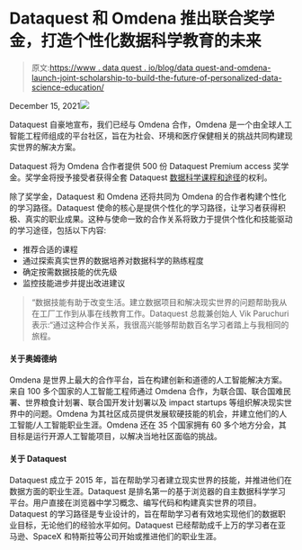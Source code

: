 # Dataquest 和 Omdena 推出联合奖学金，打造个性化数据科学教育的未来

> 原文:[https://www . data quest . io/blog/data quest-and-omdena-launch-joint-scholarship-to-build-the-future-of-personalized-data-science-education/](https://www.dataquest.io/blog/dataquest-and-omdena-launch-joint-scholarship-to-build-the-future-of-personalized-data-science-education/)

December 15, 2021![](../Images/4362f4ae615ae69a9f36ddab96064a9c.png)

Dataquest 自豪地宣布，我们已经与 Omdena 合作，Omdena 是一个由全球人工智能工程师组成的平台社区，旨在为社会、环境和医疗保健相关的挑战共同构建现实世界的解决方案。

Dataquest 将为 Omdena 合作者提供 500 份 Dataquest Premium access 奖学金。奖学金将授予接受者获得全套 Dataquest [数据科学课程和途径](https://www.dataquest.io/data-science-courses/)的权利。

除了奖学金，Dataquest 和 Omdena 还将共同为 Omdena 的合作者构建个性化的学习路径。Dataquest 使命的核心是提供个性化的学习路径，让学习者获得积极、真实的职业成果。这种与使命一致的合作关系将致力于提供个性化和技能驱动的学习途径，包括以下内容:

*   推荐合适的课程
*   通过探索真实世界的数据培养对数据科学的熟练程度
*   确定按需数据技能的优先级
*   监控技能进步并提出改进建议

> “数据技能有助于改变生活。建立数据项目和解决现实世界的问题帮助我从在工厂工作到从事在线教育工作。Dataquest 总裁兼创始人 Vik Paruchuri 表示:“通过这种合作关系，我很高兴能够帮助数百名学习者踏上与我相同的旅程。

#### 关于奥姆德纳

Omdena 是世界上最大的合作平台，旨在构建创新和道德的人工智能解决方案。来自 100 多个国家的人工智能工程师通过 Omdena 合作，为联合国、联合国难民署、世界粮食计划署、联合国开发计划署以及 impact startups 等组织解决现实世界中的问题。Omdena 为其社区成员提供发展软硬技能的机会，并建立他们的人工智能/人工智能职业生涯。Omdena 还在 35 个国家拥有 60 多个地方分会，其目标是运行开源人工智能项目，以解决当地社区面临的挑战。

#### 关于 Dataquest

Dataquest 成立于 2015 年，旨在帮助学习者建立现实世界的技能，并推进他们在数据方面的职业生涯。Dataquest 是排名第一的基于浏览器的自主数据科学学习平台。用户直接在浏览器中学习概念、编写代码和构建真实世界的项目。Dataquest 的学习路径是专业设计的，旨在帮助学习者有效地实现他们的数据职业目标，无论他们的经验水平如何。Dataquest 已经帮助成千上万的学习者在亚马逊、SpaceX 和特斯拉等公司开始或推进他们的职业生涯。